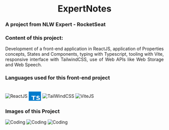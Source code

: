 <h1 align="center">ExpertNotes</h1>
<h3 align="justify">A project from NLW Expert - RocketSeat</h3>
<h3 align="justify">Content of this project:</h3>
<p align="justify">Development of a front-end application in ReactJS, application of Properties concepts, States and Components, typing with Typescript, tooling with Vite, responsive interface with TailwindCSS, use of Web APIs like Web Storage and Web Speech.</p>

<h3 align="left">Languages ​​used for this front-end project</h3>
<div style="display: inline_block"><br>
  <img align="center" alt="ReactJS" height="30" width="40" src="https://cdn.jsdelivr.net/gh/devicons/devicon@latest/icons/react/react-original.svg" />
  <img align="center" alt="Typescript" height="30" width="40" src="https://raw.githubusercontent.com/devicons/devicon/master/icons/typescript/typescript-original.svg">
  <img align="center" alt="TailWindCSS" height="30" width="40" src="https://cdn.jsdelivr.net/gh/devicons/devicon@latest/icons/tailwindcss/tailwindcss-original.svg" />
  <img align="center" alt="ViteJS" height="30" width="40" src="https://cdn.jsdelivr.net/gh/devicons/devicon@latest/icons/vitejs/vitejs-original.svg" />
</div>

<h3>Images of this Project</h3>
<div>
  <img align="justify" alt="Coding" width="500" src="https://fv5-5.failiem.lv/thumb_show.php?i=zvnm946v2p&view&v=1&PHPSESSID=19afbb511f3ae0b4730f570da624f5e01f6e4c87">
  <img align="justify" alt="Coding" width="500" src="https://fv5-5.failiem.lv/thumb_show.php?i=kxq8ans3n5&view&v=1&PHPSESSID=19afbb511f3ae0b4730f570da624f5e01f6e4c87">
  <img align="justify" alt="Coding" width="500" src="https://fv5-5.failiem.lv/thumb_show.php?i=yfawhhqtsk&view&v=1&PHPSESSID=19afbb511f3ae0b4730f570da624f5e01f6e4c87">
</div>
